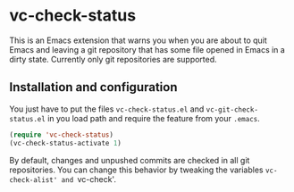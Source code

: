 # vc-check-status

This is an Emacs extension that warns you when you are about to quit
Emacs and leaving a git repository that has some file opened in Emacs
in a dirty state. Currently only git repositories are supported.

## Installation and configuration

You just have to put the files `vc-check-status.el` and
`vc-git-check-status.el` in you load path and require the feature from
your `.emacs`.

```lisp
(require 'vc-check-status)
(vc-check-status-activate 1)
```

By default, changes and unpushed commits are checked in all git
repositories. You can change this behavior by tweaking the variables
`vc-check-alist' and `vc-check'.
